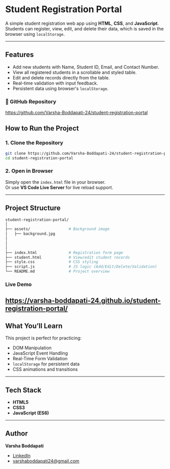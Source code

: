 
#  Student Registration Portal

A simple student registration web app using **HTML**, **CSS**, and **JavaScript**. Students can register, view, edit, and delete their data, which is saved in the browser using `localStorage`.

---
## Features

- Add new students with Name, Student ID, Email, and Contact Number.
- View all registered students in a scrollable and styled table.
- Edit and delete records directly from the table.
- Real-time validation with input feedback.
- Persistent data using browser's `localStorage`.

### 🔗 GitHub Repository  
https://github.com/Varsha-Boddapati-24/student-registration-portal
 

##  How to Run the Project

### 1. Clone the Repository

```bash
git clone https://github.com/Varsha-Boddapati-24/student-registration-portal.git
cd student-registration-portal
```

### 2. Open in Browser

Simply open the `index.html` file in your browser.  
Or use **VS Code Live Server** for live reload support.

---

##  Project Structure

```bash
student-registration-portal/
│
├── assets/                 # Background image
│   ├── background.jpg
│   
│   
│
├── index.html              # Registration form page
├── student.html            # View/edit student records
├── style.css               # CSS styling
├── script.js               # JS logic (Add/Edit/Delete/Validation)
└── README.md               # Project overview
```
###  Live Demo

 https://varsha-boddapati-24.github.io/student-registration-portal/
---

##  What You’ll Learn

This project is perfect for practicing:

- DOM Manipulation
- JavaScript Event Handling
- Real-Time Form Validation
- `localStorage` for persistent data
- CSS animations and transitions

---

## Tech Stack

- **HTML5**
- **CSS3** 
- **JavaScript (ES6)**


---

## Author

**Varsha Boddapati**

-  [LinkedIn](https://www.linkedin.com/in/varsha-boddapati-9a9124211/)  
- varshaboddapati24@gmail.com

